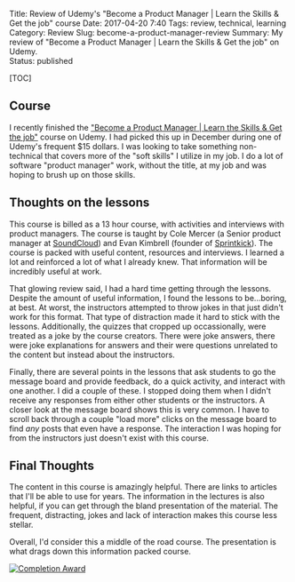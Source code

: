 Title: Review of Udemy's "Become a Product Manager  | Learn the Skills & Get the job" course
Date: 2017-04-20 7:40
Tags: review, technical, learning
Category: Review
Slug: become-a-product-manager-review
Summary: My review of "Become a Product Manager  | Learn the Skills & Get the job" on Udemy.  
Status: published

[TOC]

## Course

I recently finished the ["Become a Product Manager  | Learn the Skills & Get the job"][1] course on Udemy. I had picked
this up in December during one of Udemy's frequent $15 dollars. I was looking to take something non-technical that covers
more of the "soft skills" I utilize in my job. I do a lot of software "product manager" work, without the title, at my job
and was hoping to brush up on those skills. 

## Thoughts on the lessons 

This course is billed as a 13 hour course, with activities and interviews with product managers. The course is taught by 
Cole Mercer (a Senior product manager at [SoundCloud][2]) and Evan Kimbrell (founder of [Sprintkick][3]). The course is 
packed with useful content, resources and interviews. I learned a lot and reinforced a lot of what I already knew. That 
information will be incredibly useful at work.

That glowing review said, I had a hard time getting through the lessons. Despite the amount of useful information, I found 
the lessons to be...boring, at best. At worst, the instructors attempted to throw jokes in that just didn't work for this format.
That type of distraction made it hard to stick with the lessons. Additionally, the quizzes that cropped up occassionally, were 
treated as a joke by the course creators. There were joke answers, there were joke explanations for answers and their were 
questions unrelated to the content but instead about the instructors. 

Finally, there are several points in the lessons that ask students to go the message board and provide feedback, do a quick activity,
and interact with one another. I did a couple of these. I stopped doing them when I didn't receive any responses from either other
students or the instructors. A closer look at the message board shows this is very common. I have to scroll back through a couple 
"load more" clicks on the message board to find *any* posts that even have a response. The interaction I was hoping for from the 
instructors just doesn't exist with this course. 

## Final Thoughts

The content in this course is amazingly helpful. There are links to articles that I'll be able to use for years. The information
in the lectures is also helpful, if you can get through the bland presentation of the material. The frequent, distracting, jokes and 
lack of interaction makes this course less stellar. 

Overall, I'd consider this a middle of the road course. The presentation is what drags down this information packed course. 


[![Completion Award][4]][5]



 [1]: https://www.udemy.com/become-a-product-manager-learn-the-skills-get-a-job/learn/v4/overview
 [2]: https://soundcloud.com/
 [3]: http://www.sprintkick.com/
 [4]: {attach}images/udemy-become-a-product-manager-completion.jpg
 [5]: https://ude.my/UC-XK0L2MOQ